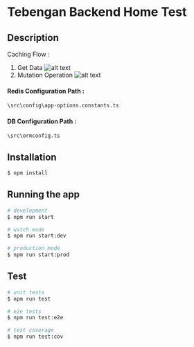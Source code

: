 # Tebengan Backend Home Test
## Description
Caching Flow :
1. Get Data
![alt text](https://github.com/Isra1112/tebengan-home-test/blob/master/redis-1.jpg?raw=true)
2. Mutation Operation 
![alt text](https://github.com/Isra1112/tebengan-home-test/blob/master/redis-2.jpg?raw=true)


#### Redis Configuration Path :
```sh
\src\config\app-options.constants.ts
```

#### DB Configuration Path :
```path
\src\ormconfig.ts
```

## Installation

```bash
$ npm install
```

## Running the app

```bash
# development
$ npm run start

# watch mode
$ npm run start:dev

# production mode
$ npm run start:prod
```

## Test

```bash
# unit tests
$ npm run test

# e2e tests
$ npm run test:e2e

# test coverage
$ npm run test:cov
```
